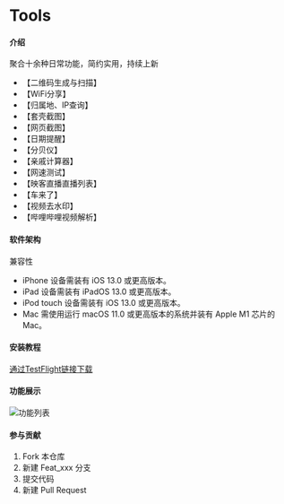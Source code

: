 # Tools

#### 介绍
聚合十余种日常功能，简约实用，持续上新
- 【二维码生成与扫描】
- 【WiFi分享】
- 【归属地、IP查询】
- 【套壳截图】
- 【网页截图】
- 【日期提醒】
- 【分贝仪】
- 【亲戚计算器】
- 【网速测试】
- 【映客直播直播列表】
- 【车来了】
- 【视频去水印】
- 【哔哩哔哩视频解析】

#### 软件架构
兼容性
- iPhone
设备需装有 iOS 13.0 或更高版本。
- iPad
设备需装有 iPadOS 13.0 或更高版本。
- iPod touch
设备需装有 iOS 13.0 或更高版本。
- Mac
需使用运行 macOS 11.0 或更高版本的系统并装有 Apple M1 芯片的 Mac。


#### 安装教程

[通过TestFlight链接下载](https://testflight.apple.com/join/4nfK3uCe)

#### 功能展示

![功能列表](https://gitee.com/fandongtongxue/Tools/raw/master/IMG_1102.JPEG "在这里输入图片标题")

#### 参与贡献

1.  Fork 本仓库
2.  新建 Feat_xxx 分支
3.  提交代码
4.  新建 Pull Request
